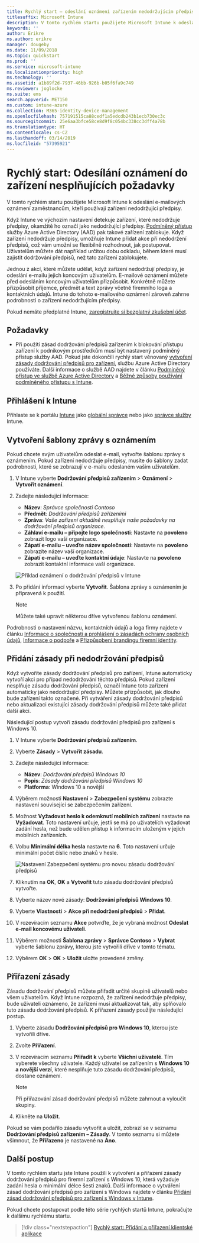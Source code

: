 ```yaml
---
title: Rychlý start – odeslání oznámení zařízením nedodržujícím předpisy
titlesuffix: Microsoft Intune
description: V tomto rychlém startu použijete Microsoft Intune k odeslání e-mailových oznámení zařízením nedodržujícím předpisy.
keywords: ''
author: Erikre
ms.author: erikre
manager: dougeby
ms.date: 11/09/2018
ms.topic: quickstart
ms.prod: ''
ms.service: microsoft-intune
ms.localizationpriority: high
ms.technology: ''
ms.assetid: a1b89f2d-7937-46bb-926b-b05f6fa9c749
ms.reviewer: joglocke
ms.suite: ems
search.appverid: MET150
ms.custom: intune-azure
ms.collection: M365-identity-device-management
ms.openlocfilehash: 757191515ca88cedf1a5edcdb243b1ecb730ec3c
ms.sourcegitcommit: 25e6aa3bfce58ce8d9f8c054bc338cc3dff4a78b
ms.translationtype: HT
ms.contentlocale: cs-CZ
ms.lasthandoff: 03/14/2019
ms.locfileid: "57395921"
---
```

# <a name="quickstart-send-notifications-to-noncompliant-devices"></a>Rychlý start: Odesílání oznámení do zařízení nesplňujících požadavky

V tomto rychlém startu použijete Microsoft Intune k odeslání e-mailových oznámení zaměstnancům, kteří používají zařízení nedodržující předpisy.

Když Intune ve výchozím nastavení detekuje zařízení, které nedodržuje předpisy, okamžitě ho označí jako nedodržující předpisy. [Podmíněný přístup](https://docs.microsoft.com/azure/active-directory/active-directory-conditional-access-azure-portal) služby Azure Active Directory (AAD) pak takové zařízení zablokuje. Když zařízení nedodržuje předpisy, umožňuje Intune přidat akce při nedodržení předpisů, což vám umožní se flexibilně rozhodnout, jak postupovat. Uživatelům můžete dát například určitou dobu odkladu, během které musí zajistit dodržování předpisů, než tato zařízení zablokujete.

Jednou z akcí, které můžete udělat, když zařízení nedodržují předpisy, je odeslání e-mailu jejich koncovým uživatelům. E-mailové oznámení můžete před odesláním koncovým uživatelům přizpůsobit. Konkrétně můžete přizpůsobit příjemce, předmět a text zprávy včetně firemního loga a kontaktních údajů. Intune do tohoto e-mailového oznámení zároveň zahrne podrobnosti o zařízení nedodržujícím předpisy.

Pokud nemáte předplatné Intune, [zaregistrujte si bezplatný zkušební účet](free-trial-sign-up.md).

## <a name="prerequisites"></a>Požadavky
- Při použití zásad dodržování předpisů zařízením k blokování přístupu zařízení k podnikovým prostředkům musí být nastavený podmíněný přístup služby AAD. Pokud jste dokončili rychlý start věnovaný [vytvoření zásady dodržování předpisů pro zařízení](quickstart-set-password-length-android.md), službu Azure Active Directory používáte. Další informace o službě AAD najdete v článku [Podmíněný přístup ve službě Azure Active Directory](https://docs.microsoft.com/azure/active-directory/active-directory-conditional-access-azure-portal) a [Běžné způsoby používání podmíněného přístupu s Intune](conditional-access-intune-common-ways-use.md).

## <a name="sign-in-to-intune"></a>Přihlášení k Intune

Přihlaste se k portálu [Intune](https://aka.ms/intuneportal) jako [globální správce](users-add.md#types-of-administrators) nebo jako [správce služby](users-add.md#types-of-administrators) Intune. 

## <a name="create-a-notification-message-template"></a>Vytvoření šablony zprávy s oznámením

Pokud chcete svým uživatelům odeslat e-mail, vytvořte šablonu zprávy s oznámením. Pokud zařízení nedodržuje předpisy, musíte do šablony zadat podrobnosti, které se zobrazují v e-mailu odeslaném vašim uživatelům.

1. V Intune vyberte **Dodržování předpisů zařízením** > **Oznámení** > **Vytvořit oznámení**. 
2. Zadejte následující informace:

   - **Název**: *Správce společnosti Contoso*
   - **Předmět**: *Dodržování předpisů zařízeními*
   - **Zpráva**: *Vaše zařízení aktuálně nesplňuje naše požadavky na dodržování předpisů organizace.*
   - **Záhlaví e-mailu – připojte logo společnosti**: Nastavte na **povoleno** zobrazit logo vaší organizace.
   - **Zápatí e-mailu – uveďte název společnosti**: Nastavte na **povoleno** zobrazíte název vaší organizace.
   - **Zápatí e-mailu – uveďte kontaktní údaje**: Nastavte na **povoleno** zobrazit kontaktní informace vaší organizace.

   ![Příklad oznámení o dodržování předpisů v Intune](./media/quickstart-send-notification-01.png)

3. Po přidání informací vyberte **Vytvořit**. Šablona zprávy s oznámením je připravená k použití.

    > [!NOTE]
    > Můžete také upravit některou dříve vytvořenou šablonu oznámení.

Podrobnosti o nastavení názvu, kontaktních údajů a loga firmy najdete v článku [Informace o společnosti a prohlášení o zásadách ochrany osobních údajů](company-portal-app.md#company-information-and-privacy-statement), [Informace o podpoře](company-portal-app.md#support-information) a [Přizpůsobení brandingu firemní identity](company-portal-app.md#company-identity-branding-customization). 

## <a name="add-a-noncompliance-policy"></a>Přidání zásady při nedodržování předpisů

Když vytvoříte zásady dodržování předpisů pro zařízení, Intune automaticky vytvoří akci pro případ nedodržování těchto předpisů. Pokud zařízení nesplňuje zásadu dodržování předpisů, označí Intune toto zařízení automaticky jako nedodržující předpisy. Můžete přizpůsobit, jak dlouho bude zařízení takto označené. Při vytváření zásady dodržování předpisů nebo aktualizaci existující zásady dodržování předpisů můžete také přidat další akci. 

Následující postup vytvoří zásadu dodržování předpisů pro zařízení s Windows 10.

1. V Intune vyberte **Dodržování předpisů zařízením**.
2. Vyberte **Zásady** > **Vytvořit zásadu**.
3. Zadejte následující informace:

   - **Název**: *Dodržování předpisů Windows 10*
   - **Popis**: *Zásady dodržování předpisů Windows 10*
   - **Platforma**: Windows 10 a novější

4. Výběrem možnosti **Nastavení** > **Zabezpečení systému** zobrazte nastavení související se zabezpečením zařízení.
5. Možnost **Vyžadovat heslo k odemknutí mobilních zařízení** nastavte na **Vyžadovat**. Toto nastavení určuje, jestli se má po uživatelích vyžadovat zadání hesla, než bude udělen přístup k informacím uloženým v jejich mobilních zařízeních. 
6. Volbu **Minimální délka hesla** nastavte na **6**. Toto nastavení určuje minimální počet číslic nebo znaků v hesle.

    ![Nastavení Zabezpečení systému pro novou zásadu dodržování předpisů](./media/quickstart-send-notification-02.png) 

7. Kliknutím na **OK**, **OK** a **Vytvořit** tuto zásadu dodržování předpisů vytvořte.
8. Vyberte název nové zásady: **Dodržování předpisů Windows 10**.
9. Vyberte **Vlastnosti** > **Akce při nedodržení předpisů** > **Přidat**.
10. V rozevíracím seznamu **Akce** potvrďte, že je vybraná možnost **Odeslat e-mail koncovému uživateli**.
11. Výběrem možnosti **Šablona zprávy** > **Správce Contoso** > **Vybrat** vyberte šablonu zprávy, kterou jste vytvořili dříve v tomto tématu.
12. Výběrem **OK** > **OK** > **Uložit** uložte provedené změny.

## <a name="assign-the-policy"></a>Přiřazení zásady

Zásadu dodržování předpisů můžete přiřadit určité skupině uživatelů nebo všem uživatelům. Když Intune rozpozná, že zařízení nedodržuje předpisy, bude uživateli oznámeno, že zařízení musí aktualizovat tak, aby splňovalo tuto zásadu dodržování předpisů. K přiřazení zásady použijte následující postup.

1. Vyberte zásadu **Dodržování předpisů pro Windows 10**, kterou jste vytvořili dříve.
2. Zvolte **Přiřazení**.
3. V rozevíracím seznamu **Přiřadit k** vyberte **Všichni uživatelé**. Tím vyberete všechny uživatele. Každý uživatel se zařízením s **Windows 10 a novější verzí**, které nesplňuje tuto zásadu dodržování předpisů, dostane oznámení.

    > [!NOTE]
    > Při přiřazování zásad dodržování předpisů můžete zahrnout a vyloučit skupiny.

4. Klikněte na **Uložit**.

Pokud se vám podařilo zásadu vytvořit a uložit, zobrazí se v seznamu **Dodržování předpisů zařízením – Zásady**. V tomto seznamu si můžete všimnout, že **Přiřazeno** je nastavené na **Ano**.

## <a name="next-steps"></a>Další postup

V tomto rychlém startu jste Intune použili k vytvoření a přiřazení zásady dodržování předpisů pro firemní zařízení s Windows 10, která vyžaduje zadání hesla o minimální délce šesti znaků. Další informace o vytváření zásad dodržování předpisů pro zařízení s Windows najdete v článku [Přidání zásad dodržování předpisů pro zařízení s Windows v Intune](compliance-policy-create-windows.md).

Pokud chcete postupovat podle této série rychlých startů Intune, pokračujte k dalšímu rychlému startu.

> [!div class="nextstepaction"]
> [Rychlý start: Přidání a přiřazení klientské aplikace](quickstart-add-assign-app.md)
